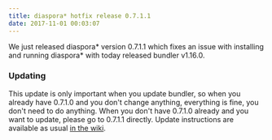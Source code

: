 ```yaml
---
title: diaspora* hotfix release 0.7.1.1
date: 2017-11-01 00:03:07
---
```


We just released diaspora\* version 0.7.1.1 which fixes an issue with installing and running diaspora\* with today released bundler v1.16.0.

### Updating

This update is only important when you update bundler, so when you already have 0.7.1.0 and you don't change anything, everything is fine, you don't need to do anything. When you don't have 0.7.1.0 already and you want to update, please go to 0.7.1.1 directly. Update instructions are available as usual [in the wiki](https://wiki.diasporafoundation.org/Updating).
